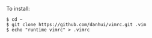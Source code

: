 To install:  

    $ cd ~  
    $ git clone https://github.com/danhui/vimrc.git .vim  
    $ echo "runtime vimrc" > .vimrc  
